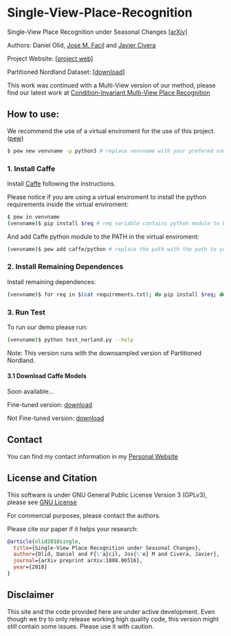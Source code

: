 # Single-View-Place-Recognition

Single-View Place Recognition under Seasonal Changes [[arXiv]](https://arxiv.org/pdf/1808.06516.pdf)

Authors: Daniel Olid, [Jose M. Facil](http://webdiis.unizar.es/~jmfacil) and [Javier Civera](http://webdiis.unizar.es/~jcivera)

Project Website: [[project web]](http://webdiis.unizar.es/~jmfacil/pr-nordland/)

Partitioned Nordland Dataset: [[download]](http://webdiis.unizar.es/~jmfacil/pr-nordland/#download-dataset)

This work was continued with a Multi-View version of our method, please find our latest work at [Condition-Invariant Multi-View Place Recognition
](http://webdiis.unizar.es/~jmfacil/cimvpr/)

## How to use:
We recommend the use of a virtual enviroment for the use of this project. ([pew](https://github.com/berdario/pew))
```bash
$ pew new venvname -p python3 # replace venvname with your prefered name (it also works with python 2.7)
```
### 1. Install Caffe
Install [Caffe](https://github.com/BVLC/caffe) following the instructions.

Please notice if you are using a virtual enviroment to install the python requirements inside the virtual enviroment:
```bash
$ pew in venvname
(venvname)$ pip install $req # req variable contains python module to be installed
```

And add Caffe python module to the PATH in the virtual enviroment:
```bash
(venvname)$ pew add caffe/python # replace the path with the path to your caffe repo
```

### 2. Install Remaining Dependences
Install remaining dependences:
```bash
(venvname)$ for req in $(cat requirements.txt); do pip install $req; done
```

### 3. Run Test
To run our demo please run:
```bash
(venvname)$ python test_norland.py --help
```
Note: This version runs with the downsampled version of Partitioned Nordland.
#### 3.1 Download Caffe Models
Soon available...

Fine-tuned version: [download](https://drive.google.com/file/d/1OQP5vkWyzwbxrzrNVD5BFDTd5n3gq-tR/view?usp=sharing)

Not Fine-tuned version: [download](https://drive.google.com/file/d/1OR1KB1_QBb_ND0DgAJ0Z6pds1-wemhIn/view?usp=sharing)
## Contact
You can find my contact information in my [Personal Website](http://webdiis.unizar.es/~jmfacil/)
## License and Citation
This software is under GNU General Public License Version 3 (GPLv3), please see [GNU License](http://www.gnu.org/licenses/gpl.html)

For commercial purposes, please contact the authors.

Please cite our paper if it helps your research:

  ```bibtex
  @article{olid2018single,
    title={Single-View Place Recognition under Seasonal Changes},
    author={Olid, Daniel and F{\'a}cil, Jos{\'e} M and Civera, Javier},
    journal={arXiv preprint arXiv:1808.06516},
    year={2018}
  }
  ```
## Disclaimer

This site and the code provided here are under active development. Even though we try to only release working high quality code, this version might still contain some issues. Please use it with caution.
